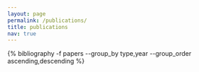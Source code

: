 ```yaml
---
layout: page
permalink: /publications/
title: publications
nav: true
---
```


<div class="publications">
 {% bibliography -f papers --group_by type,year --group_order ascending,descending %}
</div>

